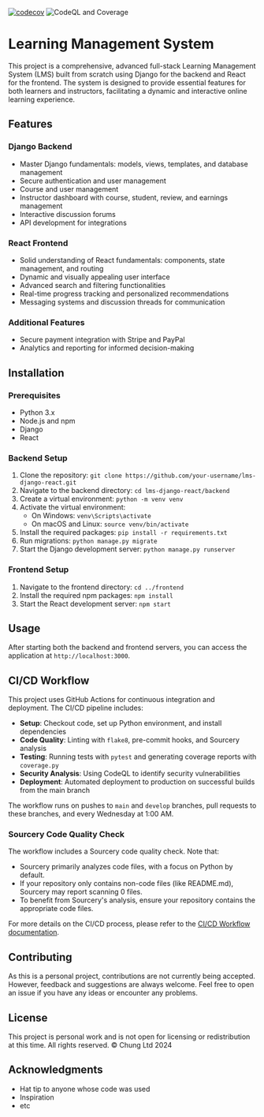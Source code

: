 [![codecov](https://codecov.io/gh/hochungyan/learning_management_system/branch/main/graph/badge.svg)](https://codecov.io/gh/hochungyan/learning_management_system)
![CodeQL and Coverage](https://github.com/hochungyan/learning_management_system/actions/workflows/codeql-analysis.yml/badge.svg)
# Learning Management System

This project is a comprehensive, advanced full-stack Learning Management System (LMS) built from scratch using Django for the backend and React for the frontend. The system is designed to provide essential features for both learners and instructors, facilitating a dynamic and interactive online learning experience.

## Features

### Django Backend
* Master Django fundamentals: models, views, templates, and database management
* Secure authentication and user management
* Course and user management
* Instructor dashboard with course, student, review, and earnings management
* Interactive discussion forums
* API development for integrations

### React Frontend
* Solid understanding of React fundamentals: components, state management, and routing
* Dynamic and visually appealing user interface
* Advanced search and filtering functionalities
* Real-time progress tracking and personalized recommendations
* Messaging systems and discussion threads for communication

### Additional Features
* Secure payment integration with Stripe and PayPal
* Analytics and reporting for informed decision-making

## Installation

### Prerequisites
* Python 3.x
* Node.js and npm
* Django
* React

### Backend Setup
1. Clone the repository: `git clone https://github.com/your-username/lms-django-react.git`
2. Navigate to the backend directory: `cd lms-django-react/backend`
3. Create a virtual environment: `python -m venv venv`
4. Activate the virtual environment:
   * On Windows: `venv\Scripts\activate`
   * On macOS and Linux: `source venv/bin/activate`
5. Install the required packages: `pip install -r requirements.txt`
6. Run migrations: `python manage.py migrate`
7. Start the Django development server: `python manage.py runserver`

### Frontend Setup
1. Navigate to the frontend directory: `cd ../frontend`
2. Install the required npm packages: `npm install`
3. Start the React development server: `npm start`

## Usage
After starting both the backend and frontend servers, you can access the application at `http://localhost:3000`.

## CI/CD Workflow

This project uses GitHub Actions for continuous integration and deployment. The CI/CD pipeline includes:

* **Setup**: Checkout code, set up Python environment, and install dependencies
* **Code Quality**: Linting with `flake8`, pre-commit hooks, and Sourcery analysis
* **Testing**: Running tests with `pytest` and generating coverage reports with `coverage.py`
* **Security Analysis**: Using CodeQL to identify security vulnerabilities
* **Deployment**: Automated deployment to production on successful builds from the main branch

The workflow runs on pushes to `main` and `develop` branches, pull requests to these branches, and every Wednesday at 1:00 AM.

### Sourcery Code Quality Check

The workflow includes a Sourcery code quality check. Note that:

- Sourcery primarily analyzes code files, with a focus on Python by default.
- If your repository only contains non-code files (like README.md), Sourcery may report scanning 0 files.
- To benefit from Sourcery's analysis, ensure your repository contains the appropriate code files.

For more details on the CI/CD process, please refer to the [CI/CD Workflow documentation](./CI_CD_WORKFLOW.md).

## Contributing

As this is a personal project, contributions are not currently being accepted. However, feedback and suggestions are always welcome. Feel free to open an issue if you have any ideas or encounter any problems.

## License

This project is personal work and is not open for licensing or redistribution at this time. All rights reserved. © Chung Ltd 2024

## Acknowledgments

* Hat tip to anyone whose code was used
* Inspiration
* etc

